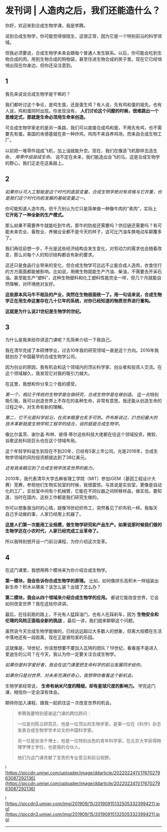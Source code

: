 # 发刊词 | 人造肉之后，我们还能造什么？

你好，欢迎来到合成生物学课，我是李腾。

说到合成生物学，你可能觉得很陌生，这很正常，因为它是一个特别前沿的科学领域。

但我必须要说，合成生物学未来会跟每个普通人发生联系。以后，你可能会吃到生物合成的肉，用到生物合成的购物袋，甚至住进生物合成的房子里。现在它已经悄悄出现在你身边，但你还没注意到。

## 1

我先来说说合成生物学是干嘛的？

我们都听过这个争论，是鸡生蛋，还是蛋生鸡？有人说，先有鸡和蛋的祖先。也有人说，鸡和蛋同时出现。你发现没有， **人们讨论这个问题的时候，很难跳出一个思维定式，那就是生命必须用生命来创造。**

可合成生物学家走的是另一条路，我们可以直接合成鸡和蛋，不用先有鸡，也不需要先有蛋。美国的肯德基就在卖一种炸鸡，鸡肉不来自养鸡场，而来自合成生物工厂。

以前把一堆零件组成飞机，加上油就能升空。现在，我们在像造飞机那样去造生命， *用零件组装成生命。* 说不定在未来，我们能造出会飞的马，这是合成生物学的野心，我们正走在这条路上。

## 2

 *如果你认可人工智能是这个时代的底层变量，合成生物学绝对有资格与它并重，也是我们这个时代向前发展的基础变量之一。*

你可能知道人造牛肉，但千万别认为它只是简单做一种像牛肉的“素肉”，实际上 **它开拓了一种全新的生产模式。**

那么如果不需要养牛就能吃到牛肉，那牛的防疫还需要吗？供应链还需要吗？有可能未来农业、畜牧业、养殖业全都不是今天的样子，这可比汽油车换电动车颠覆多了。

我们再往前想一步，不光是这些经济结构会发生变化，对劳动力的需求也会随着改变，那么对每个人的知识结构都会有新的要求。

这还只是食品行业带来的变化，但合成生物学可远远不止能合成人造肉，衣食住行的方方面面都能被影响。比如说，用微生物就能生产汽油、柴油，不需要去开采石油。甚至能生产“塑料”，这种生物塑料和化工塑料性能完全一样，但几个月就能自然降解，对环境绝对友好。

 **这些原本风马牛不相及的产业，突然在生物层面统一了。用一句话来说，合成生物学正在用生命这套存在几十亿年的系统，对你已经知道的物质世界进行重构。**

 **这就是为什么说21世纪是生物学的世纪。**

## 3

为什么是我来给你讲这门课呢？先简单介绍一下我自己。

我在清华完成了本硕博学业，过去10年我的研究领域一直是这个方向。2016年我就创办了中国最早的合成生物学公司。

因为创业的原因，我有机会和这个领域内的顶尖科学家、创业者和投资人交流。在这个领域越久，我发现它对我的吸引力越大。

在这里，我想和你分享三个我的感受。

 *第一个，相比于传统的生物学是在做研究，合成生物学是在做创造。* 这一点特别吸引我，我可以创造世界上不存在的各种生命，非常有意思。我还能从创造生命的过程之中，对生命有新的理解。

 *第二，它不光是科学前沿，在资本眼里也炙手可热。乔布斯说过，21世纪最大的技术革新就是生物学和工程学的结合，说的就是合成生物学。*

像比尔盖茨、谢尔盖·布林、彼得·蒂尔这些科技大佬都在往这个领域投资，微软、谷歌这些科技巨头也在这个领域布局。

这个年轻学科诞生到现在不到20年，已经有5家上市公司。光是2018年，合成生物学领域的风险投资额就达到了38亿美元。

 *还有我亲眼见到了合成生物学改变世界的能力。*

2010年，我代表清华大学去麻省理工学院（MIT）参加iGEM（基因工程设计大赛）竞赛，参观他们生物实验室的时候，我很震惊。与其说是实验室，更像是自动化的工厂。实验室中间有个机械臂，它能在不同仪器之间转移样品，做实验。要知道，当时在国内，这些工作都是我们研究生做的。

你可以想象我当时的心情，就像18世纪织布工，突然看见了织布机一样。我每天自己手动做的事，人家已经用上机器了。

 **这是人们第一次能用工业规模，做生物学研究和产品生产。如果说那时候我们做的生物学还在小农时代，人家已经完成工业革命了。**

所以我特别想开设一门前沿课程，为你介绍这次变革。

## 4

在这门课里，我想用两个模块来为你介绍合成生物学。

 **第一模块，我会告诉你合成生物学的原理。** 比如，如何像拼乐高积木一样组装出新生命？积木从哪来？该怎么装？出错了怎么办？

 **第二模块，我会从四个领域来介绍合成生物学的应用。** 都说它能改变世界，它会如何改变世界？我在这给你讲讲。

最后，在往前跑的路上，不光有人猛踩油门，也有人在踩刹车，因为 **生物安全和伦理的风险正面临全新的挑战** 。最后一讲，我们就来聊聊这个问题。

虽然说今天合成生物学能做的，已经远远超过大多数人的想象，但离大规模在生活中落地还有一段距离，现在正是冒险家的乐园。

这就像是，18世纪，你该想想要不要加入瓦特的团队？19世纪，看看是不是进入爱迪生的公司？在今天，我认为你一定要关注合成生物学。

 *如果你是科学爱好者，我会在这门课里把生命科学的前沿发展同步给你。*

 *如果你只是对世界、对未来充满好奇心，我想带你看看这个新机会。*

生物学家经常说， **生命有纳米尺度的精细，却有星球尺度的影响力。** 学完这门课，相信你一定会深有体会。

期待你加入课程，跟我一起抓住这一次改变世界的机会。

> 李腾我要特别感谢这门课的两位顾问：
> 
> 一位是刘陈立研究员，他是一位顶尖的生物学家，是第一位在《科学》杂志发表合成生物学学术论文的中国科学家。
> 
> 另一位是张浩千博士，他是一位特别出色的青年科学家，在北京大学获得物理学博士学位，也是我的合伙人。
> 
> 他们为这门课贡献了宝贵的专业意见和前沿视野。

![https://piccdn.umiwi.com/uploader/image/ddarticle/2022022411/1767027963087292136](https://piccdn.umiwi.com/uploader/image/ddarticle/2022022411/1767027963087292136)

![https://piccdn3.umiwi.com/img/201909/15/201909151325053323994211.jpg](https://piccdn3.umiwi.com/img/201909/15/201909151325053323994211.jpg)

---
